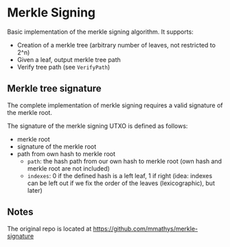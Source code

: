 # Merkle Signing

Basic implementation of the merkle signing algorithm. It supports:

- Creation of a merkle tree (arbitrary number of leaves, not restricted to 2^n)
- Given a leaf, output merkle tree path
- Verify tree path (see `VerifyPath`)

## Merkle tree signature

The complete implementation of merkle signing requires a valid signature of the merkle root.

The signature of the merkle signing UTXO is defined as follows:
- merkle root
- signature of the merkle root
- path from own hash to merkle root
    - `path`: the hash path from our own hash to merkle root (own hash and merkle root are not included)
    - `indexes`: 0 if the defined hash is a left leaf, 1 if right
    (idea: indexes can be left out if we fix the order of the leaves (lexicographic), but later)

## Notes

The original repo is located at https://github.com/mmathys/merkle-signature
